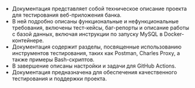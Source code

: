 - Документация представляет собой техническое описание проекта для тестирования веб-приложения банка.
- В ней подробно описаны функциональные и нефункциональные требования, включены тест-кейсы, баг-репорты и описание работы с базой данных, включая инструкции по запуску MySQL в Docker-контейнере.
- Документация содержит разделы, посвященные использованию инструментов тестирования, таких как Postman, Charles Proxy, а также примеры Bash-скриптов. 
- В завершение описаны настройки и задачи для GitHub Actions. 
- Документация предназначена для обеспечения качественного тестирования и поддержки проекта.
